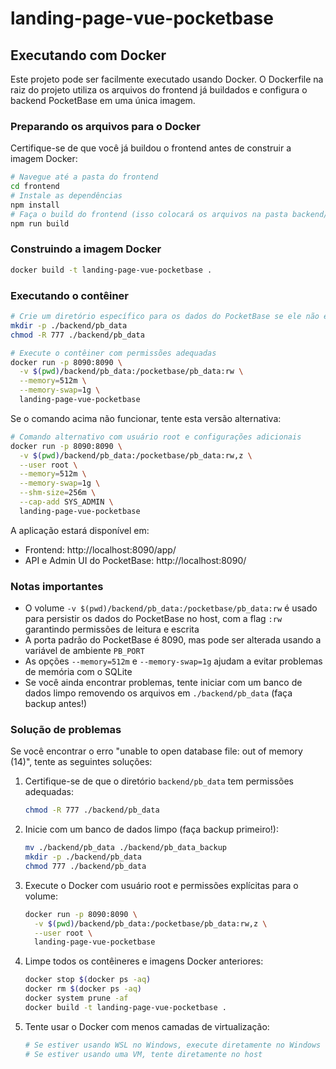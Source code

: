 # landing-page-vue-pocketbase

## Executando com Docker

Este projeto pode ser facilmente executado usando Docker. O Dockerfile na raiz do projeto utiliza os arquivos do frontend já buildados e configura o backend PocketBase em uma única imagem.

### Preparando os arquivos para o Docker

Certifique-se de que você já buildou o frontend antes de construir a imagem Docker:

```bash
# Navegue até a pasta do frontend
cd frontend
# Instale as dependências
npm install
# Faça o build do frontend (isso colocará os arquivos na pasta backend/pb_public/app)
npm run build
```

### Construindo a imagem Docker

```bash
docker build -t landing-page-vue-pocketbase .
```

### Executando o contêiner

```bash
# Crie um diretório específico para os dados do PocketBase se ele não existir
mkdir -p ./backend/pb_data
chmod -R 777 ./backend/pb_data

# Execute o contêiner com permissões adequadas
docker run -p 8090:8090 \
  -v $(pwd)/backend/pb_data:/pocketbase/pb_data:rw \
  --memory=512m \
  --memory-swap=1g \
  landing-page-vue-pocketbase
```

Se o comando acima não funcionar, tente esta versão alternativa:

```bash
# Comando alternativo com usuário root e configurações adicionais
docker run -p 8090:8090 \
  -v $(pwd)/backend/pb_data:/pocketbase/pb_data:rw,z \
  --user root \
  --memory=512m \
  --memory-swap=1g \
  --shm-size=256m \
  --cap-add SYS_ADMIN \
  landing-page-vue-pocketbase
```

A aplicação estará disponível em:
- Frontend: http://localhost:8090/app/
- API e Admin UI do PocketBase: http://localhost:8090/

### Notas importantes

- O volume `-v $(pwd)/backend/pb_data:/pocketbase/pb_data:rw` é usado para persistir os dados do PocketBase no host, com a flag `:rw` garantindo permissões de leitura e escrita
- A porta padrão do PocketBase é 8090, mas pode ser alterada usando a variável de ambiente `PB_PORT`
- As opções `--memory=512m` e `--memory-swap=1g` ajudam a evitar problemas de memória com o SQLite
- Se você ainda encontrar problemas, tente iniciar com um banco de dados limpo removendo os arquivos em `./backend/pb_data` (faça backup antes!)

### Solução de problemas

Se você encontrar o erro "unable to open database file: out of memory (14)", tente as seguintes soluções:

1. Certifique-se de que o diretório `backend/pb_data` tem permissões adequadas:
   ```bash
   chmod -R 777 ./backend/pb_data
   ```

2. Inicie com um banco de dados limpo (faça backup primeiro!):
   ```bash
   mv ./backend/pb_data ./backend/pb_data_backup
   mkdir -p ./backend/pb_data
   chmod 777 ./backend/pb_data
   ```

3. Execute o Docker com usuário root e permissões explícitas para o volume:
   ```bash
   docker run -p 8090:8090 \
     -v $(pwd)/backend/pb_data:/pocketbase/pb_data:rw,z \
     --user root \
     landing-page-vue-pocketbase
   ```

4. Limpe todos os contêineres e imagens Docker anteriores:
   ```bash
   docker stop $(docker ps -aq)
   docker rm $(docker ps -aq)
   docker system prune -af
   docker build -t landing-page-vue-pocketbase .
   ```

5. Tente usar o Docker com menos camadas de virtualização:
   ```bash
   # Se estiver usando WSL no Windows, execute diretamente no Windows
   # Se estiver usando uma VM, tente diretamente no host
   ```
